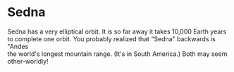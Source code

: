 # Sedna

Sedna has a very elliptical orbit. It is so far away it takes 10,000 Earth years
to complete one orbit. You probably realized that "Sedna" backwards is "Andes\
the world's longest mountain range. (It's in South America.) Both may seem other-worldly!
